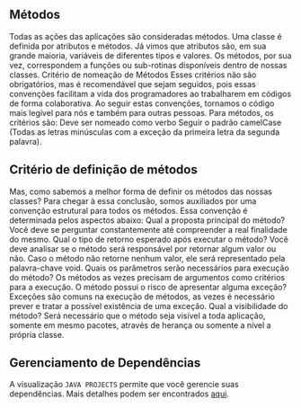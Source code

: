 ## Métodos

Todas as ações das aplicações são consideradas métodos.
Uma classe é definida por atributos e métodos. Já vimos que atributos são, em sua grande maioria, variáveis de diferentes tipos e valores. Os métodos, por sua vez, correspondem a funções ou sub-rotinas disponíveis dentro de nossas classes.
Critério de nomeação de Métodos
Esses critérios não são obrigatórios, mas é recomendável que sejam seguidos, pois essas convenções facilitam a vida dos programadores ao trabalharem em códigos de forma colaborativa. Ao seguir estas convenções, tornamos o código mais legível para nós e também para outras pessoas. Para métodos, os critérios são:
Deve ser nomeado como verbo
Seguir o padrão camelCase (Todas as letras minúsculas com a exceção da primeira letra da segunda palavra).

## Critério de definição de métodos

Mas, como sabemos a melhor forma de definir os métodos das nossas classes? Para chegar à essa conclusão, somos auxiliados por uma convenção estrutural para todos os métodos. Essa convenção é determinada pelos aspectos abaixo:
Qual a proposta principal do método? Você deve se perguntar constantemente até compreender a real finalidade do mesmo.
Qual o tipo de retorno esperado após executar o método? Você deve analisar se o método será responsável por retornar algum valor ou não.
Caso o método não retorne nenhum valor, ele será representado pela palavra-chave void.
Quais os parâmetros serão necessários para execução do método? Os métodos as vezes precisam de argumentos como critérios para a execução.
O método possui o risco de apresentar alguma exceção? Exceções são comuns na execução de métodos, as vezes é necessário prever e tratar a possível existência de uma exceção.
Qual a visibilidade do método? Será necessário que o método seja visível a toda aplicação, somente em mesmo pacotes, através de herança ou somente a nível a própria classe.

## Gerenciamento de Dependências

A visualização `JAVA PROJECTS` permite que você gerencie suas dependências. Mais detalhes podem ser encontrados [aqui](https://github.com/microsoft/vscode-java-dependency#manage-dependencies).
